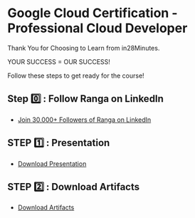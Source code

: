 # Google Cloud Certification - Professional Cloud Developer

Thank You for Choosing to Learn from in28Minutes.

YOUR SUCCESS = OUR SUCCESS!

Follow these steps to get ready for the course!

## Step 0️⃣ : Follow Ranga on LinkedIn

- [Join 30,000+ Followers of Ranga on LinkedIn](https://links.in28minutes.com/lin)

## STEP 1️⃣ : Presentation

- [Download Presentation](https://github.com/in28minutes/course-material/raw/main/14-google-certified-professional-cloud-developer/Course-Presentation-GoogleCloudProfessionalCloudDeveloper.pdf)

## STEP 2️⃣ : Download Artifacts

- [Download Artifacts](https://github.com/in28minutes/course-material/raw/main/14-google-certified-professional-cloud-developer/downloads.zip)
